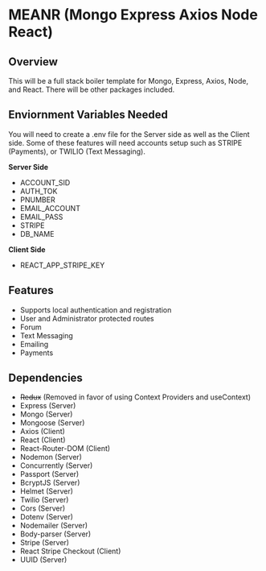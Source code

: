 # MEANR (Mongo Express Axios Node React)

## Overview

This will be a full stack boiler template for Mongo, Express, Axios, Node, and React. There will be other packages included. 

## Enviornment Variables Needed

You will need to create a .env file for the Server side as well as the Client side. Some of these features will need accounts setup such as STRIPE (Payments), or TWILIO (Text Messaging). 

<b>Server Side</b>

* ACCOUNT_SID
* AUTH_TOK
* PNUMBER
* EMAIL_ACCOUNT
* EMAIL_PASS
* STRIPE
* DB_NAME

<b>Client Side</b>

* REACT_APP_STRIPE_KEY

## Features

* Supports local authentication and registration
* User and Administrator protected routes
* Forum
* Text Messaging
* Emailing
* Payments

## Dependencies

* ~~Redux~~ (Removed in favor of using Context Providers and useContext)
* Express (Server)
* Mongo (Server)
* Mongoose (Server)
* Axios (Client)
* React (Client)
* React-Router-DOM (Client)
* Nodemon (Server)
* Concurrently (Server)
* Passport (Server)
* BcryptJS (Server)
* Helmet (Server)
* Twilio (Server)
* Cors (Server)
* Dotenv (Server)
* Nodemailer (Server)
* Body-parser (Server)
* Stripe (Server)
* React Stripe Checkout (Client)
* UUID (Server)
